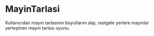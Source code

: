 # MayinTarlasi

Kullanıcıdan mayın tarlasının boyutlarını alıp, rastgele yerlere mayınlar yerleştiren mayın tarlası oyunu.
